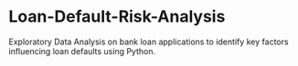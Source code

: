 # Loan-Default-Risk-Analysis
Exploratory Data Analysis on bank loan applications to identify key factors influencing loan defaults using Python.
